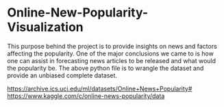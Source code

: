 # Online-New-Popularity-Visualization
This purpose behind the project is to provide insights on news and factors affecting the popularity. One of the major conclusions we came to is how one can assist in forecasting news articles to be released and what would the popularity be. The above python file is to wrangle the dataset and provide an unbiased complete dataset.

https://archive.ics.uci.edu/ml/datasets/Online+News+Popularity#
https://www.kaggle.com/c/online-news-popularity/data
